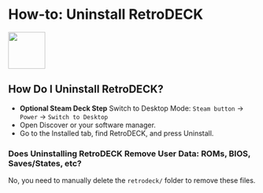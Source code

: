 # How-to: Uninstall RetroDECK

<img src="../../wiki_icons/pixelitos/system-shutdown.png" width="75">

## How Do I Uninstall RetroDECK?

- **Optional Steam Deck Step** Switch to Desktop Mode: `Steam button` -> `Power` -> `Switch to Desktop`
- Open Discover or your software manager.
- Go to the Installed tab, find RetroDECK, and press Uninstall.

### Does Uninstalling RetroDECK Remove User Data: ROMs, BIOS, Saves/States, etc?

No, you need to manually delete the `retrodeck/` folder to remove these files.
